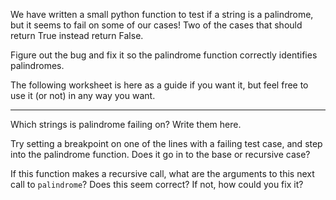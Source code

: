 We have written a small python function to test if a string is a palindrome, but it seems to fail on some of our cases! Two of the cases that should return True instead return False.

Figure out the bug and fix it so the palindrome function correctly identifies palindromes.

The following worksheet is here as a guide if you want it, but feel free to use it (or not) in any way you want.

-------

Which strings is palindrome failing on? Write them here.



Try setting a breakpoint on one of the lines with a failing test case, and step into the palindrome function. Does it go in to the base or recursive case?




If this function makes a recursive call, what are the arguments to this next call to `palindrome`? Does this seem correct? If not, how could you fix it?




